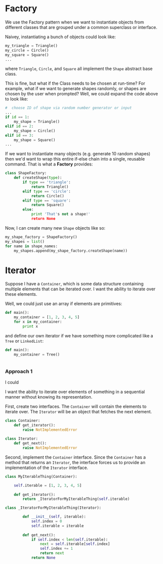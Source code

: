 # Factory

We use the Factory pattern when we want to instantiate objects from different classes that are grouped under a common superclass or interface.

Naivey, instantiating a bunch of objects could look like:

```python
my_triangle = Triangle()
my_circle = Circle()
my_square = Square()
...
```

where `Triangle`, `Circle`, and `Square` all implement the `Shape` abstract base class.

This is fine, but what if the Class needs to be chosen at run-time?  For example, what if we want to generate shapes randomly, or shapes are chosen by the user when prompted?  Well, we could expand the code above to look like:

```python
#  choose ID of shape via random number generator or input
...
if id == 1:
    my_shape = Triangle()
elif id == 2:
    my_shape = Circle()
elif id == 3:
    my_shape = Square()
...
```

If we want to instantiate many objects (e.g. generate 10 random shapes) then we'd want to wrap this entire if-else chain into a single, reusable command.  That is what a **Factory** provides:

```python
class ShapeFactory:
    def createShape(type):
        if type == 'triangle':
            return Triangle()
        elif type == 'circle':
            return Circle()
        elif type == 'square':
            return Square()
        else:
            print 'That's not a shape!'
            return None
```

Now, I can create many new `Shape` objects like so:

```python
my_shape_factory = ShapeFactory()
my_shapes = list()
for name in shape_names:
    my_shapes.append(my_shape_factory.createShape(name))
```




# Iterator
Suppose I have a `Container`, which is some data structure containing multiple elements that can be iterated over.  I want the ability to iterate over these elements.

Well, we could just use an array if elements are primitives:

```python
def main():
    my_container = [1, 2, 3, 4, 5]
    for x in my_container:
        print x
```

and define our own iterator if we have something more complicated like a `Tree` or `LinkedList`:

```python
def main():
    my_container = Tree()
    
```


### Approach 1

I could 




I want the ability to iterate over elements of something in a sequential manner without knowing its representation.

First, create two interfaces.  The `Container` will contain the elements to iterate over.  The `Iterator` will be an object that fetches the next element.

```python
class Container:
    def get_iterator():
        raise NotImplementedError
        
class Iterator:
    def get_next():
        raise NotImplementedError
```

Second, implement the `Container` interface.  Since the `Container` has a method that returns an `Iterator`, the interface forces us to provide an implementation of the `Iterator` interface.

```python
class MyIterableThing(Container):

    self.iterable = [1, 2, 3, 4, 5]
    
    def get_iterator():
        return _IteratorForMyIterableThing(self.iterable)

class _IteratorForMyIterableThing(Iterator):

        def __init__(self, iterable):
            self.index = 0
            self.iterable = iterable
    
        def get_next():
            if self.index < len(self.iterable):
                next = self.iterable[self.index]
                self.index += 1
                return next
            return None
```


